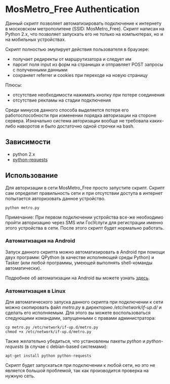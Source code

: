 # MosMetro_Free Authentication
Данный скрипт позволяет автоматизировать подключение к интернету в московском метрополитене (SSID: MosMetro_Free). Скрипт написан на Python 2.x, что позволяет запускать его не только на компьютерах, но и на мобильных устройствах.

Скрипт полностью эмулирует действия пользователя в браузере:
* получает редиректы от маршрутизатора и следует им
* парсит поля input из форм на страницах и отправляет POST запросы с полученными данными
* сохраняет referrer и cookies при переходе на новую страницу

Плюсы:
* отсутствие необходимости нажимать кнопку при потере соединения
* отсутствие рекламы на стадии подключения

Среди минусов данного способа выделяется потеря его работоспособности при изменении порядка авторизации на стороне сервера. Изначально система авторизации вообще не требовала каких-либо наворотов и было достаточно одной строчки на bash.

## Зависимости

* python 2.x
* <a href="http://docs.python-requests.org/en/latest/">python-requests</a>

## Использование

Для авторизации в сети MosMetro_Free просто запустите скрипт. Скрипт сам определит правильность сети и при отсутствии доступа в интернет попытается авторизовать данное устройство.

```
python metro.py
```

Примечание: При первом подключении устройства все-же необходимо пройти авторизацию через SMS или ГосУслуги для регистрации именно этого устройства в сети. После этого скрипт будет нормально работать.

### Автоматизация на Android

Запуск данного скрипта можно автоматизировать в Android при помощи двух программ: QPython (в качестве исполняющей среды Python) и Tasker (или любой программы, умеющей выполнять shell-команды автоматически).

Подробнее об автоматизации на Android вы можете узнать <a href="http://thedrhax.us.to/?p=1768">здесь</a>.

### Автоматизация в Linux

Для автоматического запуска данного скрипта при подключении к сети можно скопировать файл *metro.py* в директорию */etc/network/if-up.d/* и сделать его исполняемым. Для этого вы можете воспользоваться следующими командами, запущенными с правами администратора:

```
cp metro.py /etc/network/if-up.d/metro.py
chmod +x /etc/network/if-up.d/metro.py
```

Также желательно убедиться, что установлены пакеты *python* и *python-requests* (в случае с debian-based системами):

```
apt-get install python python-requests
```

Скрипт будет запускаться при подключении к любой сети, но это не является большой проблемой, так как производится проверка на нужную сеть.
